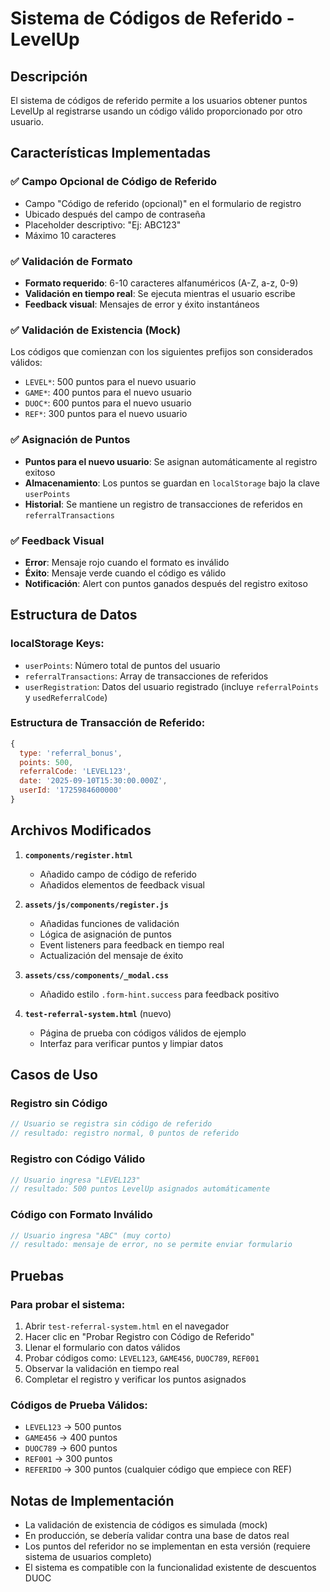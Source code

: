 # Sistema de Códigos de Referido - LevelUp

## Descripción

El sistema de códigos de referido permite a los usuarios obtener puntos LevelUp al registrarse usando un código válido proporcionado por otro usuario.

## Características Implementadas

### ✅ Campo Opcional de Código de Referido

- Campo "Código de referido (opcional)" en el formulario de registro
- Ubicado después del campo de contraseña
- Placeholder descriptivo: "Ej: ABC123"
- Máximo 10 caracteres

### ✅ Validación de Formato

- **Formato requerido**: 6-10 caracteres alfanuméricos (A-Z, a-z, 0-9)
- **Validación en tiempo real**: Se ejecuta mientras el usuario escribe
- **Feedback visual**: Mensajes de error y éxito instantáneos

### ✅ Validación de Existencia (Mock)

Los códigos que comienzan con los siguientes prefijos son considerados válidos:

- `LEVEL*`: 500 puntos para el nuevo usuario
- `GAME*`: 400 puntos para el nuevo usuario
- `DUOC*`: 600 puntos para el nuevo usuario
- `REF*`: 300 puntos para el nuevo usuario

### ✅ Asignación de Puntos

- **Puntos para el nuevo usuario**: Se asignan automáticamente al registro exitoso
- **Almacenamiento**: Los puntos se guardan en `localStorage` bajo la clave `userPoints`
- **Historial**: Se mantiene un registro de transacciones de referidos en `referralTransactions`

### ✅ Feedback Visual

- **Error**: Mensaje rojo cuando el formato es inválido
- **Éxito**: Mensaje verde cuando el código es válido
- **Notificación**: Alert con puntos ganados después del registro exitoso

## Estructura de Datos

### localStorage Keys:

- `userPoints`: Número total de puntos del usuario
- `referralTransactions`: Array de transacciones de referidos
- `userRegistration`: Datos del usuario registrado (incluye `referralPoints` y `usedReferralCode`)

### Estructura de Transacción de Referido:

```javascript
{
  type: 'referral_bonus',
  points: 500,
  referralCode: 'LEVEL123',
  date: '2025-09-10T15:30:00.000Z',
  userId: '1725984600000'
}
```

## Archivos Modificados

1. **`components/register.html`**

   - Añadido campo de código de referido
   - Añadidos elementos de feedback visual

2. **`assets/js/components/register.js`**

   - Añadidas funciones de validación
   - Lógica de asignación de puntos
   - Event listeners para feedback en tiempo real
   - Actualización del mensaje de éxito

3. **`assets/css/components/_modal.css`**

   - Añadido estilo `.form-hint.success` para feedback positivo

4. **`test-referral-system.html`** (nuevo)
   - Página de prueba con códigos válidos de ejemplo
   - Interfaz para verificar puntos y limpiar datos

## Casos de Uso

### Registro sin Código

```javascript
// Usuario se registra sin código de referido
// resultado: registro normal, 0 puntos de referido
```

### Registro con Código Válido

```javascript
// Usuario ingresa "LEVEL123"
// resultado: 500 puntos LevelUp asignados automáticamente
```

### Código con Formato Inválido

```javascript
// Usuario ingresa "ABC" (muy corto)
// resultado: mensaje de error, no se permite enviar formulario
```

## Pruebas

### Para probar el sistema:

1. Abrir `test-referral-system.html` en el navegador
2. Hacer clic en "Probar Registro con Código de Referido"
3. Llenar el formulario con datos válidos
4. Probar códigos como: `LEVEL123`, `GAME456`, `DUOC789`, `REF001`
5. Observar la validación en tiempo real
6. Completar el registro y verificar los puntos asignados

### Códigos de Prueba Válidos:

- `LEVEL123` → 500 puntos
- `GAME456` → 400 puntos
- `DUOC789` → 600 puntos
- `REF001` → 300 puntos
- `REFERIDO` → 300 puntos (cualquier código que empiece con REF)

## Notas de Implementación

- La validación de existencia de códigos es simulada (mock)
- En producción, se debería validar contra una base de datos real
- Los puntos del referidor no se implementan en esta versión (requiere sistema de usuarios completo)
- El sistema es compatible con la funcionalidad existente de descuentos DUOC
